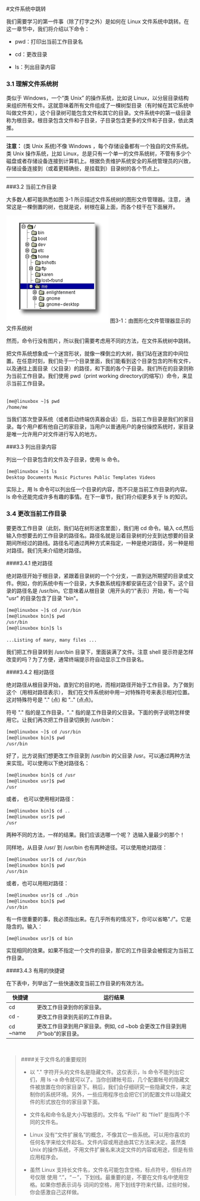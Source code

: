 #文件系统中跳转

我们需要学习的第一件事（除了打字之外）是如何在 Linux 文件系统中跳转。在这一章节中，我们将介绍以下命令：

* pwd：打印出当前工作目录名

*  cd：更改目录

*  ls：列出目录内容


### 3.1 理解文件系统树


类似于 Windows，一个“类 Unix” 的操作系统，比如说 Linux，以分层目录结构来组织所有文件。这就意味着所有文件组成了一棵树型目录（有时候在其它系统中叫做文件夹），这个目录树可能包含文件和其它的目录。文件系统中的第一级目录称为根目录。根目录包含文件和子目录，子目录包含更多的文件和子目录，依此类推。
*****
**注意：**
(类 Unix 系统)不像 Windows ，每个存储设备都有一个独自的文件系统。类 Unix 操作系统，比如 Linux，总是只有一个单一的文件系统树，不管有多少个磁盘或者存储设备连接到计算机上。根据负责维护系统安全的系统管理员的兴致，存储设备连接到（或着更精确些，是挂载到）目录树的各个节点上。
*****

###3.2 当前工作目录

大多数人都可能熟悉如图 3-1 所示描述文件系统树的图形文件管理器。注意， 通常这是一棵倒置的树，也就是说，树根在最上面，而各个枝干在下面展开。



![](images/3.png) 
图3-1：由图形化文件管理器显示的文件系统树


然而，命令行没有图片，所以我们需要考虑用不同的方法，在文件系统树中跳转。



把文件系统想象成一个迷宫形状，就像一棵倒立的大树，我们站在迷宫的中间位置。在任意时刻，我们处于一个目录里面，我们能看到这个目录包含的所有文件，以及通往上面目录（父目录）的路径，和下面的各个子目录。我们所在的目录则称为当前工作目录。我们使用 pwd（print working directory(的缩写)）命令，来显示当前工作目录。

```

[me@linuxbox ~]$ pwd
/home/me
```

当我们首次登录系统（或者启动终端仿真器会话）后，当前工作目录是我们的家目录。每个用户都有他自己的家目录，当用户以普通用户的身份操控系统时，家目录是唯一允许用户对文件进行写入的地方。

###3.3 列出目录内容


列出一个目录包含的文件及子目录，使用 ls 命令。

```
[me@linuxbox ~]$ ls
Desktop Documents Music Pictures Public Templates Videos
```

实际上，用 ls 命令可以列出任一个目录的内容，而不只是当前工作目录的内容。ls 命令还能完成许多有趣的事情。在下一章节，我们将介绍更多关于 ls 的知识。

### 3.4 更改当前工作目录

要更改工作目录（此刻，我们站在树形迷宫里面），我们用 cd 命令。输入 cd,然后输入你想要去的工作目录的路径名。路径名就是沿着目录树的分支到达想要的目录期间所经过的路线。路径名可通过两种方式来指定，一种是绝对路径，另一种是相对路径。我们先来介绍绝对路径。

####3.4.1 绝对路径

绝对路径开始于根目录，紧跟着目录树的一个个分支，一直到达所期望的目录或文件。例如，你的系统中有一个目录，大多数系统程序都安装在这个目录下。这个目录的路径名是 /usr/bin。它意味着从根目录（用开头的“/"表示）开始，有一个叫 "usr" 的目录包含了目录 "bin"。

```
[me@linuxbox ~]$ cd /usr/bin
[me@linuxbox bin]$ pwd
/usr/bin
[me@linuxbox bin]$ ls

...Listing of many, many files ...
```

我们把工作目录转到 /usr/bin 目录下，里面装满了文件。注意 shell 提示符是怎样改变的吗？为了方便，通常终端提示符自动显示工作目录名。

####3.4.2 相对路径

绝对路径从根目录开始，直到它的目的地，而相对路径开始于工作目录。为了做到这个（用相对路径表示）， 我们在文件系统树中用一对特殊符号来表示相对位置。这对特殊符号是 "." (点) 和 ".." (点点)。



符号 "." 指的是工作目录，".." 指的是工作目录的父目录。下面的例子说明怎样使用它。让我们再次把工作目录切换到 /usr/bin：

```
[me@linuxbox ~]$ cd /usr/bin
[me@linuxbox bin]$ pwd
/usr/bin
```

好了，比方说我们想更改工作目录到 /usr/bin 的父目录 /usr。可以通过两种方法来实现。可以使用以下绝对路径名：

```
[me@linuxbox bin]$ cd /usr
[me@linuxbox usr]$ pwd
/usr
```

或者， 也可以使用相对路径：

```
[me@linuxbox bin]$ cd ..
[me@linuxbox usr]$ pwd
/usr
```

两种不同的方法，一样的结果。我们应该选哪一个呢？ 选输入量最少的那个！

同样地，从目录 /usr/ 到 /usr/bin 也有两种途径。可以使用绝对路径：

```
[me@linuxbox usr]$ cd /usr/bin
[me@linuxbox bin]$ pwd
/usr/bin
```

或者，也可以用相对路径：

```
[me@linuxbox usr]$ cd ./bin
[me@linuxbox bin]$ pwd
/usr/bin
```

有一件很重要的事，我必须指出来。在几乎所有的情况下，你可以省略"./"。它是隐含的。输入：

```
[me@linuxbox usr]$ cd bin
```

实现相同的效果。如果不指定一个文件的目录，那它的工作目录会被假定为当前工作目录。

####3.4.3 有用的快捷键

在下表中，列举出了一些快速改变当前工作目录的有效方法。

|快捷键|运行结果|
|-----|-----|
|cd|更改工作目录到你的家目录。|
|cd -|更改工作目录到先前的工作目录。|
|cd ~name|更改工作目录到用户家目录。例如, cd ~bob 会更改工作目录到用户“bob”的家目录。|
<br />

>####关于文件名的重要规则
>
>* 以 "." 字符开头的文件名是隐藏文件。这仅表示，ls 命令不能列出它们，用 ls -a 命令就可以了。当你创建帐号后，几个配置帐号的隐藏文件被放置在你的家目录下。稍后，我们会仔细研究一些隐藏文件，来定制你的系统环境。另外，一些应用程序也会把它们的配置文件以隐藏文件的形式放在你的家目录下面。
>
>* 文件名和命令名是大小写敏感的。文件名 “File1” 和 “file1” 是指两个不同的文件名。
>
>* Linux 没有“文件扩展名”的概念，不像其它一些系统。可以用你喜欢的任何名字来给文件起名。文件内容或用途由其它方法来决定。虽然类 Unix 的操作系统，不用文件扩展名来决定文件的内容或用途，但是有些应用程序会。
>
>* 虽然 Linux 支持长文件名，文件名可能包含空格，标点符号，但标点符号仅限
使用 “.”，“－”，下划线。最重要的是，不要在文件名中使用空格。如果你想表示词与
词间的空格，用下划线字符来代替。过些时候，你会感激自己这样做。

<br />
<br />